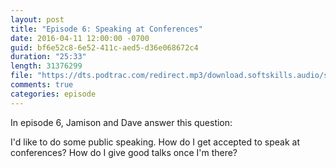 ```yaml
---
layout: post
title: "Episode 6: Speaking at Conferences"
date: 2016-04-11 12:00:00 -0700
guid: bf6e52c8-6e52-411c-aed5-d36e068672c4
duration: "25:33"
length: 31376299
file: "https://dts.podtrac.com/redirect.mp3/download.softskills.audio/sse-006.mp3"
comments: true
categories: episode
---
```






In episode 6, Jamison and Dave answer this question:

I'd like to do some public speaking. How do I get accepted to speak at conferences? How do I give good talks once I'm there?



